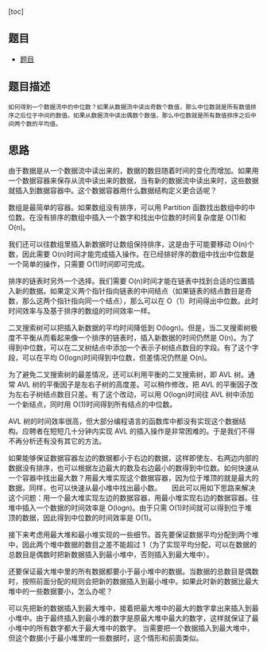[toc]

## 题目
- [题目](https://blog.csdn.net/gatieme/article/details/51908274)

## 题目描述
```text
如何得到一个数据流中的中位数？如果从数据流中读出奇数个数值，那么中位数就是所有数值排序之后位于中间的数值。如果从数据流中读出偶数个数值，那么中位数就是所有数值排序之后中间两个数的平均值。
```

## 思路
由于数据是从一个数据流中读出来的，数据的数目随着时间的变化而增加。如果用一个数据容器来保存从流中读出来的数据，当有新的数据流中读出来时，这些数据就插入到数据容器中。这个数据容器用什么数据结构定义更合适呢？

数组是最简单的容器。如果数组没有排序，可以用 Partition 函数找出数组中的中位数。在没有排序的数组中插入一个数字和找出中位数的时间复杂度是 O(1)和 O(n)。

我们还可以往数组里插入新数据时让数组保持排序，这是由于可能要移动 O(n)个数，因此需要 O(n)时间才能完成插入操作。在已经排好序的数组中找出中位数是一个简单的操作，只需要 O(1)时间即可完成。

排序的链表时另外一个选择。我们需要 O(n)时间才能在链表中找到合适的位置插入新的数据。如果定义两个指针指向链表的中间结点（如果链表的结点数目是奇数，那么这两个指针指向同一个结点），那么可以在 O（1）时间得出中位数。此时时间效率与及基于排序的数组的时间效率一样。

二叉搜索树可以把插入新数据的平均时间降低到 O(logn)。但是，当二叉搜索树极度不平衡从而看起来像一个排序的链表时，插入新数据的时间仍然是 O(n)。为了得到中位数，可以在二叉树结点中添加一个表示子树结点数目的字段。有了这个字段，可以在平均 O(logn)时间得到中位数，但差情况仍然是 O(n)。

为了避免二叉搜索树的最差情况，还可以利用平衡的二叉搜索树，即 AVL 树。通常 AVL 树的平衡因子是左右子树的高度差。可以稍作修改，把 AVL 的平衡因子改为左右子树结点数目只差。有了这个改动，可以用 O(logn)时间往 AVL 树中添加一个新结点，同时用 O(1)时间得到所有结点的中位数。

AVL 树的时间效率很高，但大部分编程语言的函数库中都没有实现这个数据结构。应聘者在短短几十分钟内实现 AVL 的插入操作是非常困难的。于是我们不得不再分析还有没有其它的方法。

如果能够保证数据容器左边的数据都小于右边的数据，这样即使左、右两边内部的数据没有排序，也可以根据左边最大的数及右边最小的数得到中位数。如何快速从一个容器中找出最大数？用最大堆实现这个数据容器，因为位于堆顶的就是最大的数据。同样，也可以快速从最小堆中找出最小数。　　因此可以用如下思路来解决这个问题：用一个最大堆实现左边的数据容器，用最小堆实现右边的数据容器。往堆中插入一个数据的时间效率是 O(logn)。由于只需 O(1)时间就可以得到位于堆顶的数据，因此得到中位数的时间效率是 O(1)。

接下来考虑用最大堆和最小堆实现的一些细节。首先要保证数据平均分配到两个堆中，因此两个堆中数据的数目之差不能超过 1（为了实现平均分配，可以在数据的总数目是偶数时把新数据插入到最小堆中，否则插入到最大堆中）。

还要保证最大堆中里的所有数据都要小于最小堆中的数据。当数据的总数目是偶数时，按照前面分配的规则会把新的数据插入到最小堆中。如果此时新的数据比最大堆中的一些数据要小，怎么办呢？

可以先把新的数据插入到最大堆中，接着把最大堆中的最大的数字拿出来插入到最小堆中。由于最终插入到最小堆的数字是原最大堆中最大的数字，这样就保证了最小堆中的所有数字都大于最大堆中的数字。 当需要把一个数据插入到最大堆中，但这个数据小于最小堆里的一些数据时，这个情形和前面类似。
